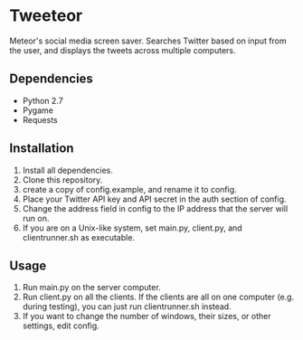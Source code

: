 Tweeteor
========

Meteor's social media screen saver. Searches Twitter based on input from the
user, and displays the tweets across multiple computers.

Dependencies
------------

* Python 2.7
* Pygame
* Requests

Installation
------------

1. Install all dependencies.
2. Clone this repository.
3. create a copy of config.example, and rename it to config.
4. Place your Twitter API key and API secret in the auth section of config.
5. Change the address field in config to the IP address that the server
   will run on.
6. If you are on a Unix-like system, set main.py, client.py,
   and clientrunner.sh as executable.

Usage
-----

1. Run main.py on the server computer.
2. Run client.py on all the clients. If the clients are all on one
   computer (e.g. during testing), you can just run clientrunner.sh instead.
3. If you want to change the number of windows, their sizes,
   or other settings, edit config.

